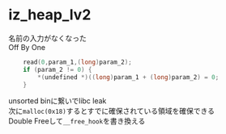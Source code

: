 # iz_heap_lv2
名前の入力がなくなった  
Off By One  
```c
    read(0,param_1,(long)param_2);
    if (param_2 != 0) {
        *(undefined *)((long)param_1 + (long)param_2) = 0;
    }
```
unsorted binに繋いでlibc leak  
次に`malloc(0x18)`するとすでに確保されている領域を確保できる  
Double Freeして`__free_hook`を書き換える  
